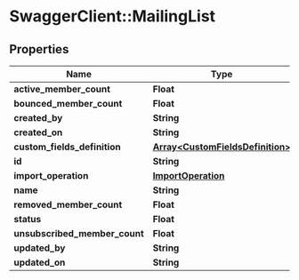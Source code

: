 # SwaggerClient::MailingList

## Properties
Name | Type | Description | Notes
------------ | ------------- | ------------- | -------------
**active_member_count** | **Float** |  | [optional] 
**bounced_member_count** | **Float** |  | [optional] 
**created_by** | **String** |  | [optional] 
**created_on** | **String** |  | [optional] 
**custom_fields_definition** | [**Array&lt;CustomFieldsDefinition&gt;**](CustomFieldsDefinition.md) |  | [optional] 
**id** | **String** |  | [optional] 
**import_operation** | [**ImportOperation**](ImportOperation.md) |  | [optional] 
**name** | **String** |  | [optional] 
**removed_member_count** | **Float** |  | [optional] 
**status** | **Float** |  | [optional] 
**unsubscribed_member_count** | **Float** |  | [optional] 
**updated_by** | **String** |  | [optional] 
**updated_on** | **String** |  | [optional] 


